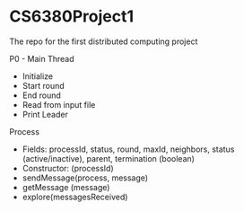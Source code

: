 # CS6380Project1
The repo for the first distributed computing project

P0 - Main Thread
* Initialize
* Start round
* End round
* Read from input file
* Print Leader

Process
* Fields: processId, status, round, maxId, neighbors, status (active/inactive), parent, termination (boolean)
* Constructor: (processId)
* sendMessage(process, message)
* getMessage (message)
* explore(messagesReceived)
